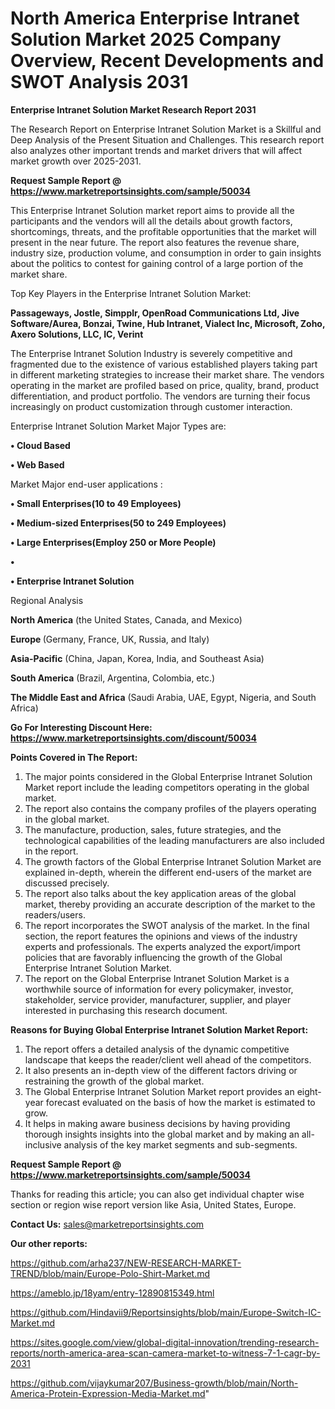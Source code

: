 # North America Enterprise Intranet Solution Market 2025 Company Overview, Recent Developments and SWOT Analysis 2031

<strong>Enterprise Intranet Solution Market Research Report 2031</strong>

The Research Report on Enterprise Intranet Solution Market is a Skillful and Deep Analysis of the Present Situation and Challenges. This research report also analyzes other important trends and market drivers that will affect market growth over 2025-2031.

<strong>Request Sample Report @ <a href=https://www.marketreportsinsights.com/sample/50034>https://www.marketreportsinsights.com/sample/50034</a></strong>

This Enterprise Intranet Solution market report aims to provide all the participants and the vendors will all the details about growth factors, shortcomings, threats, and the profitable opportunities that the market will present in the near future. The report also features the revenue share, industry size, production volume, and consumption in order to gain insights about the politics to contest for gaining control of a large portion of the market share.

Top Key Players in the Enterprise Intranet Solution Market:

<strong>Passageways, Jostle, Simpplr, OpenRoad Communications Ltd, Jive Software/Aurea, Bonzai, Twine, Hub Intranet, Vialect Inc, Microsoft, Zoho, Axero Solutions, LLC, IC, Verint</strong>

The Enterprise Intranet Solution Industry is severely competitive and fragmented due to the existence of various established players taking part in different marketing strategies to increase their market share. The vendors operating in the market are profiled based on price, quality, brand, product differentiation, and product portfolio. The vendors are turning their focus increasingly on product customization through customer interaction.

Enterprise Intranet Solution Market Major Types are:

<strong>•  Cloud Based

•  Web Based</strong>

Market Major end-user applications :

<strong>•  Small Enterprises(10 to 49 Employees)

•  Medium-sized Enterprises(50 to 249 Employees)

•  Large Enterprises(Employ 250 or More People)

•  

•  Enterprise Intranet Solution</strong>

Regional Analysis

</u><strong><b>North America</b></strong> (the United States, Canada, and Mexico)

<strong><b>Europe </b></strong>(Germany, France, UK, Russia, and Italy)

<strong><b>Asia-Pacific</b></strong> (China, Japan, Korea, India, and Southeast Asia)

<strong><b>South America</b></strong> (Brazil, Argentina, Colombia, etc.)

<strong><b>The Middle East and Africa</b></strong> (Saudi Arabia, UAE, Egypt, Nigeria, and South Africa)

<strong>Go For Interesting Discount Here: <a href=https://www.marketreportsinsights.com/discount/50034>https://www.marketreportsinsights.com/discount/50034</a></strong>

<strong>Points Covered in The Report:</strong>
<ol>
  <li>The major points considered in the Global Enterprise Intranet Solution Market report include the leading competitors operating in the global market.</li>
  <li>The report also contains the company profiles of the players operating in the global market.</li>
  <li>The manufacture, production, sales, future strategies, and the technological capabilities of the leading manufacturers are also included in the report.</li>
  <li>The growth factors of the Global Enterprise Intranet Solution Market are explained in-depth, wherein the different end-users of the market are discussed precisely.</li>
  <li>The report also talks about the key application areas of the global market, thereby providing an accurate description of the market to the readers/users.</li>
  <li>The report incorporates the SWOT analysis of the market. In the final section, the report features the opinions and views of the industry experts and professionals. The experts analyzed the export/import policies that are favorably influencing the growth of the Global Enterprise Intranet Solution Market.</li>
  <li>The report on the Global Enterprise Intranet Solution Market is a worthwhile source of information for every policymaker, investor, stakeholder, service provider, manufacturer, supplier, and player interested in purchasing this research document.</li>
</ol>
<strong>Reasons for Buying Global Enterprise Intranet Solution Market Report:</strong>

<ol>
  <li>The report offers a detailed analysis of the dynamic competitive landscape that keeps the reader/client well ahead of the competitors.</li>
  <li>It also presents an in-depth view of the different factors driving or restraining the growth of the global market.</li>
  <li>The Global Enterprise Intranet Solution Market report provides an eight-year forecast evaluated on the basis of how the market is estimated to grow.</li>
  <li>It helps in making aware business decisions by having providing thorough insights insights into the global market and by making an all-inclusive analysis of the key market segments and sub-segments.</li>
</ol>
<strong>Request Sample Report @ <a href=https://www.marketreportsinsights.com/sample/50034>https://www.marketreportsinsights.com/sample/50034</a></strong>


Thanks for reading this article; you can also get individual chapter wise section or region wise report version like Asia, United States, Europe.

<strong>Contact Us:</strong>
sales@marketreportsinsights.com

<strong>Our other reports:</strong>

<a href=https://github.com/arha237/NEW-RESEARCH-MARKET-TREND/blob/main/Europe-Polo-Shirt-Market.md>https://github.com/arha237/NEW-RESEARCH-MARKET-TREND/blob/main/Europe-Polo-Shirt-Market.md</a>

<a href=https://ameblo.jp/18yam/entry-12890815349.html>https://ameblo.jp/18yam/entry-12890815349.html</a>

<a href=https://github.com/Hindavii9/Reportsinsights/blob/main/Europe-Switch-IC-Market.md>https://github.com/Hindavii9/Reportsinsights/blob/main/Europe-Switch-IC-Market.md</a>

<a href=https://sites.google.com/view/global-digital-innovation/trending-research-reports/north-america-area-scan-camera-market-to-witness-7-1-cagr-by-2031>https://sites.google.com/view/global-digital-innovation/trending-research-reports/north-america-area-scan-camera-market-to-witness-7-1-cagr-by-2031</a>

<a href=https://github.com/vijaykumar207/Business-growth/blob/main/North-America-Protein-Expression-Media-Market.md>https://github.com/vijaykumar207/Business-growth/blob/main/North-America-Protein-Expression-Media-Market.md</a>"
